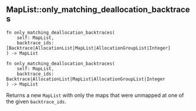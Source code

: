## MapList::only_matching_deallocation_backtraces

```rhai
fn only_matching_deallocation_backtraces(
    self: MapList,
    backtrace_ids: [Backtrace|AllocationList|MapList|AllocationGroupList|Integer]
) -> MapList
```

```rhai
fn only_matching_deallocation_backtraces(
    self: MapList,
    backtrace_ids: Backtrace|AllocationList|MapList|AllocationGroupList|Integer
) -> MapList
```

Returns a new `MapList` with only the maps that were unmapped at one of the given `backtrace_ids`.
